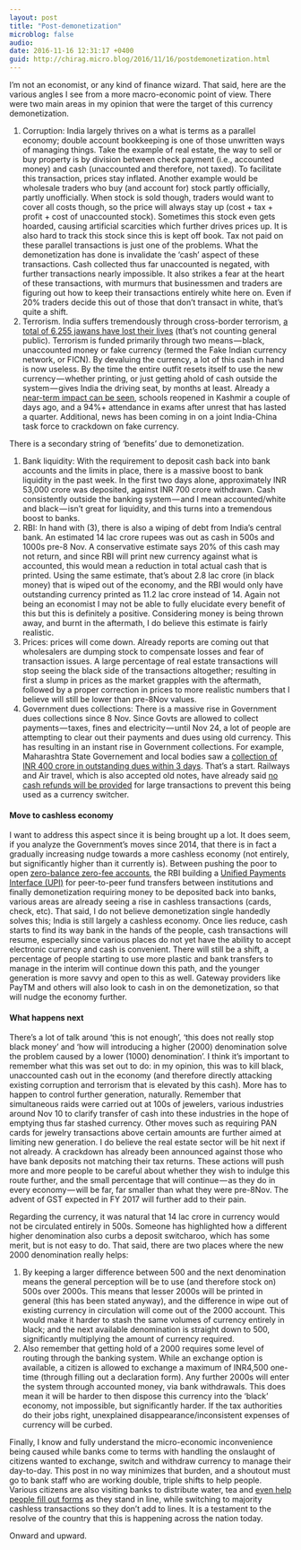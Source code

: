 ```yaml
---
layout: post
title: "Post-demonetization"
microblog: false
audio: 
date: 2016-11-16 12:31:17 +0400
guid: http://chirag.micro.blog/2016/11/16/postdemonetization.html
---
```

<p>I’m not an economist, or any kind of finance wizard. That said, here are the various angles I see from a more macro-economic point of view. There were two main areas in my opinion that were the target of this currency demonetization.</p>
<ol>
<li>Corruption: India largely thrives on a what is terms as a parallel economy; double account bookkeeping is one of those unwritten ways of managing things. Take the example of real estate, the way to sell or buy property is by division between check payment (i.e., accounted money) and cash (unaccounted and therefore, not taxed). To facilitate this transaction, prices stay inflated. Another example would be wholesale traders who buy (and account for) stock partly officially, partly unofficially. When stock is sold though, traders would want to cover all costs though, so the price will always stay up (cost + tax + profit + cost of unaccounted stock). Sometimes this stock even gets hoarded, causing artificial scarcities which further drives prices up. It is also hard to track this stock since this is kept off book. Tax not paid on these parallel transactions is just one of the problems. What the demonetization has done is invalidate the ‘cash’ aspect of these transactions. Cash collected thus far unaccounted is negated, with further transactions nearly impossible. It also strikes a fear at the heart of these transactions, with murmurs that businessmen and traders are figuring out how to keep their transactions entirely white here on. Even if 20% traders decide this out of those that don’t transact in white, that’s quite a shift.</li>
<li>Terrorism. India suffers tremendously through cross-border terrorism, <a href="https://mobile.twitter.com/UnSubtleDesi/status/783631629826691072" target="_blank">a total of 6,255 jawans have lost their lives</a> (that’s not counting general public). Terrorism is funded primarily through two means — black, unaccounted money or fake currency (termed the Fake Indian currency network, or FICN). By devaluing the currency, a lot of this cash in hand is now useless. By the time the entire outfit resets itself to use the new currency — whether printing, or just getting ahold of cash outside the system — gives India the driving seat, by months at least. Already a <a href="http://www.dailymail.co.uk/indiahome/indianews/article-3939368/Maoists-RED-Modi-s-currency-crunch-cripples-Naxal-guerrilla-activities-Rs-7-500-crore-buried-underground-worthless.html" target="_blank">near-term impact can be seen</a>, schools reopened in Kashmir a couple of days ago, and a 94%+ attendance in exams after unrest that has lasted a quarter. Additional, news has been coming in on a joint India-China task force to crackdown on fake currency.</li>
</ol>
<p>There is a secondary string of ‘benefits’ due to demonetization.</p>
<ol>
<li>Bank liquidity: With the requirement to deposit cash back into bank accounts and the limits in place, there is a massive boost to bank liquidity in the past week. In the first two days alone, approximately INR 53,000 crore was deposited, against INR 700 crore withdrawn. Cash consistently outside the banking system — and I mean accounted/white and black — isn’t great for liquidity, and this turns into a tremendous boost to banks.</li>
<li>RBI: In hand with (3), there is also a wiping of debt from India’s central bank. An estimated 14 lac crore rupees was out as cash in 500s and 1000s pre-8 Nov. A conservative estimate says 20% of this cash may not return, and since RBI will print new currency against what is accounted, this would mean a reduction in total actual cash that is printed. Using the same estimate, that’s about 2.8 lac crore (in black money) that is wiped out of the economy, and the RBI would only have outstanding currency printed as 11.2 lac crore instead of 14. Again not being an economist I may not be able to fully elucidate every benefit of this but this is definitely a positive. Considering money is being thrown away, and burnt in the aftermath, I do believe this estimate is fairly realistic.</li>
<li>Prices: prices will come down. Already reports are coming out that wholesalers are dumping stock to compensate losses and fear of transaction issues. A large percentage of real estate transactions will stop seeing the black side of the transactions altogether; resulting in first a slump in prices as the market grapples with the aftermath, followed by a proper correction in prices to more realistic numbers that I believe will still be lower than pre-8Nov values.</li>
<li>Government dues collections: There is a massive rise in Government dues collections since 8 Nov. Since Govts are allowed to collect payments — taxes, fines and electricity — until Nov 24, a lot of people are attempting to clear out their payments and dues using old currency. This has resulting in an instant rise in Government collections. For example, Maharashtra State Governement and local bodies saw a <a href="http://www.hindustantimes.com/mumbai-news/maharashtra-local-bodies-mop-up-rs400-crore-bmc-nets-rs49-45-crore-in-3-days/story-oecCIRmVEMXk0MvM4mMdjP.html" target="_blank">collection of INR 400 crore in outstanding dues within 3 days</a>. That’s a start. Railways and Air travel, which is also accepted old notes, have already said <a href="http://www.newindianexpress.com/business/2016/nov/10/no-cash-refunds-for-cancelled-tickets-above-rs-10000-1537114.html" target="_blank">no cash refunds will be provided</a> for large transactions to prevent this being used as a currency switcher.</li>
</ol>
<h4>Move to cashless economy</h4>
<p>I want to address this aspect since it is being brought up a lot. It does seem, if you analyze the Government’s moves since 2014, that there is in fact a gradually increasing nudge towards a more cashless economy (not entirely, but significantly higher than it currently is). Between pushing the poor to open <a href="http://www.pmjdy.gov.in" target="_blank">zero-balance zero-fee accounts</a>, the RBI building a <a href="http://www.npci.org.in/home.aspx" target="_blank">Unified Payments Interface (UPI)</a> for peer-to-peer fund transfers between institutions and finally demonetization requiring money to be deposited back into banks, various areas are already seeing a rise in cashless transactions (cards, check, etc). That said, I do not believe demonetization single handedly solves this; India is still largely a cashless economy. Once lies reduce, cash starts to find its way bank in the hands of the people, cash transactions will resume, especially since various places do not yet have the ability to accept electronic currency and cash is convenient. There will still be a shift, a percentage of people starting to use more plastic and bank transfers to manage in the interim will continue down this path, and the younger generation is more savvy and open to this as well. Gateway providers like PayTM and others will also look to cash in on the demonetization, so that will nudge the economy further.</p>
<h4>What happens next</h4>
<p>There’s a lot of talk around ‘this is not enough’, ‘this does not really stop black money’ and ‘how will introducing a higher (2000) denomination solve the problem caused by a lower (1000) denomination’. I think it’s important to remember what this was set out to do: in my opinion, this was to kill black, unaccounted cash out in the economy (and therefore directly attacking existing corruption and terrorism that is elevated by this cash). More has to happen to control further generation, naturally. Remember that simultaneous raids were carried out at 100s of jewelers, various industries around Nov 10 to clarify transfer of cash into these industries in the hope of emptying thus far stashed currency. Other moves such as requiring PAN cards for jewelry transactions above certain amounts are further aimed at limiting new generation. I do believe the real estate sector will be hit next if not already. A crackdown has already been announced against those who have bank deposits not matching their tax returns. These actions will push more and more people to be careful about whether they wish to indulge this route further, and the small percentage that will continue — as they do in every economy — will be far, far smaller than what they were pre-8Nov. The advent of GST expected in FY 2017 will further add to their pain.</p>
<p>Regarding the currency, it was natural that 14 lac crore in currency would not be circulated entirely in 500s. Someone has highlighted how a different higher denomination also curbs a deposit switcharoo, which has some merit, but is not easy to do. That said, there are two places where the new 2000 denomination really helps:</p>
<ol>
<li>By keeping a larger difference between 500 and the next denomination means the general perception will be to use (and therefore stock on) 500s over 2000s. This means that lesser 2000s will be printed in general (this has been stated anyway), and the difference in wipe out of existing currency in circulation will come out of the 2000 account. This would make it harder to stash the same volumes of currency entirely in black; and the next available denomination is straight down to 500, significantly multiplying the amount of currency required.</li>
<li>Also remember that getting hold of a 2000 requires some level of routing through the banking system. While an exchange option is available, a citizen is allowed to exchange a maximum of INR4,500 one-time (through filling out a declaration form). Any further 2000s will enter the system through accounted money, via bank withdrawals. This does mean it will be harder to then dispose this currency into the ‘black’ economy, not impossible, but significantly harder. If the tax authorities do their jobs right, unexplained disappearance/inconsistent expenses of currency will be curbed.</li>
</ol>
<p>Finally, I know and fully understand the micro-economic inconvenience being caused while banks come to terms with handling the onslaught of citizens wanted to exchange, switch and withdraw currency to manage their day-to-day. This post in no way minimizes that burden, and a shoutout must go to bank staff who are working double, triple shifts to help people. Various citizens are also visiting banks to distribute water, tea and <a href="https://mobile.twitter.com/TajinderBagga/status/797704324407099393" target="_blank">even help people fill out forms</a> as they stand in line, while switching to majority cashless transactions so they don’t add to lines. It is a testament to the resolve of the country that this is happening across the nation today.</p>
<p>Onward and upward.</p>
